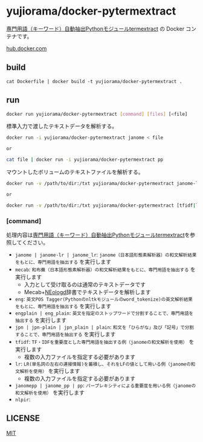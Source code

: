 # yujiorama/docker-pytermextract

[専門用語（キーワード）自動抽出Pythonモジュールtermextract](http://gensen.dl.itc.u-tokyo.ac.jp/pytermextract/) の Docker コンテナです。

[hub.docker.com](https://hub.docker.com/repository/docker/yujiorama/docker-pytermextract)

## build

```bsah
cat Dockerfile | docker build -t yujiorama/docker-pytermextract .
```

## run

```bash
docker run yujiorama/docker-pytermextract [command] [files] [<file]
```

標準入力で渡したテキストデータを解析する。

```bash
docker run -i yujiorama/docker-pytermextract janome < file

or

cat file | docker run -i yujiorama/docker-pytermextract pp
```

マウントしたボリュームのテキストファイルを解析する。

```bash
docker run -v /path/to/dir:/txt yujiorama/docker-pytermextract janome-lr /txt/file

or

docker run -v /path/to/dir:/txt yujiorama/docker-pytermextract [tfidf|lr] /txt/file1 /txt/file2 /txt/file3
```

### [command]

処理内容は[専門用語（キーワード）自動抽出Pythonモジュールtermextract](http://gensen.dl.itc.u-tokyo.ac.jp/pytermextract/)を参照してください。

* `janome | janome-lr | janome_lr`: `janome（日本語形態素解析器）の和文解析結果をもとに、専門用語を抽出する` を実行します
* `mecab`: `和布蕪（日本語形態素解析器）の和文解析結果をもとに、専門用語を抽出する` を実行します
    * 入力として受け取るのは通常のテキストデータです
    * Mecab+[NEologd](https://github.com/neologd/mecab-ipadic-neologd)辞書でテキストデータを解析します
* `eng`: `英文POS Tagger(Pythonのnltkモジュールのword_tokenize)の英文解析結果をもとに、専門用語を抽出する` を実行します
* `engplain | eng_plain`: `英文を指定のストップワードで分割することで、専門用語を抽出する` を実行します
* `jpn | jpn-plain | jpn_plain | plain`: `和文を「ひらがな」及び「記号」で分割することで、専門用語を抽出する` を実行します
* `tfidf`: `TF・IDFを重要度とした専門用語を抽出する例（janomeの和文解析を使用）` を実行します
    * 複数の入力ファイルを指定する必要があります
* `lr`: `LR(単名詞の左右の連接情報)を蓄積し、それをLFの値として用いる例（janomeの和文解析を使用）` を実行します
    * 複数の入力ファイルを指定する必要があります
* `janomepp | janome_pp | pp`: `パープレキシティによる重要度を用いる例（janomeの和文解析を使用）` を実行します
* `nlpir`:

## LICENSE

[MIT](./LICENSE)
